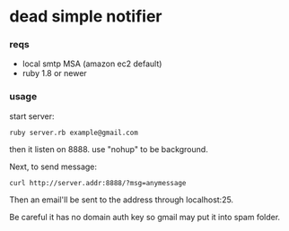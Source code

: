 dead simple notifier 
===

### reqs
- local smtp MSA (amazon ec2 default)
- ruby 1.8 or newer


### usage

start server: 

	ruby server.rb example@gmail.com

then it listen on 8888. use "nohup" to be background.

Next, to send message:

	curl http://server.addr:8888/?msg=anymessage

Then an email'll be sent to the address through localhost:25. 

Be careful it has no domain auth key so gmail may put it into spam folder. 